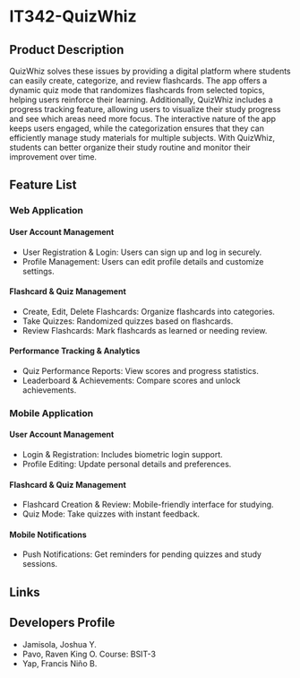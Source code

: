 # IT342-QuizWhiz


## Product Description

QuizWhiz solves these issues by providing a digital platform where students can easily create, categorize, and review flashcards. The app offers a dynamic quiz mode that randomizes flashcards from selected topics, helping users reinforce their learning. Additionally, QuizWhiz includes a progress tracking feature, allowing users to visualize their study progress and see which areas need more focus. The interactive nature of the app keeps users engaged, while the categorization ensures that they can efficiently manage study materials for multiple subjects. With QuizWhiz, students can better organize their study routine and monitor their improvement over time.


## Feature List

### Web Application

#### User Account Management
* User Registration & Login: Users can sign up and log in securely.
* Profile Management: Users can edit profile details and customize settings.
#### Flashcard & Quiz Management
* Create, Edit, Delete Flashcards: Organize flashcards into categories.
* Take Quizzes: Randomized quizzes based on flashcards.
* Review Flashcards: Mark flashcards as learned or needing review.
#### Performance Tracking & Analytics
* Quiz Performance Reports: View scores and progress statistics.
* Leaderboard & Achievements: Compare scores and unlock achievements.

### Mobile Application

#### User Account Management
* Login & Registration: Includes biometric login support.
* Profile Editing: Update personal details and preferences.
#### Flashcard & Quiz Management
* Flashcard Creation & Review: Mobile-friendly interface for studying.
* Quiz Mode: Take quizzes with instant feedback.
#### Mobile Notifications
* Push Notifications: Get reminders for pending quizzes and study sessions.


## Links

## Developers Profile

- Jamisola, Joshua Y.
- Pavo, Raven King O.
  Course: BSIT-3
- Yap, Francis Niño B.




